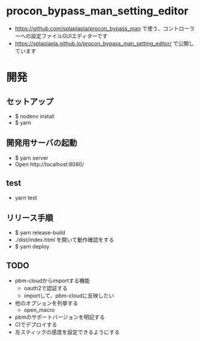 # procon_bypass_man_setting_editor
* https://github.com/splaplapla/procon_bypass_man で使う、コントローラーへの設定ファイルGUIエディターです
* https://splaplapla.github.io/procon_bypass_man_setting_editor/ で公開しています

# 開発
## セットアップ
* $ nodenv install
* $ yarn

## 開発用サーバの起動
* $ yarn server
* Open http://localhost:8080/

## test
* yarn test

## リリース手順
* $ yarn release-build
* ./dist/index.html を開いて動作確認をする
* $ yarn deploy

## TODO
* pbm-cloudからimportする機能
  * oauth2で認証する
  * importして、pbm-cloudに反映したい
* 他のオプションを列挙する
  * open_macro
* pbmのサポートバージョンを明記する
* CIでデプロイする
* 左スティックの感度を設定できるようにする
